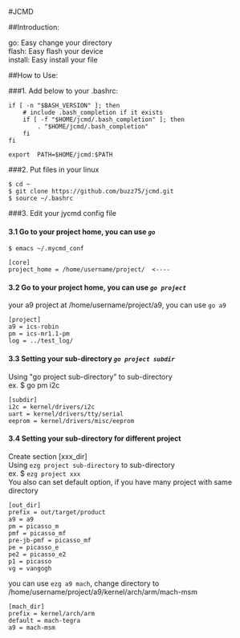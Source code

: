 #JCMD

##Introduction:  

go: Easy change your directory  
flash: Easy flash your device  
install: Easy install your file  

##How to Use:  

###1. Add below to your .bashrc:
<pre><code>if [ -n "$BASH_VERSION" ]; then  
    # include .bash_completion if it exists  
    if [ -f "$HOME/jcmd/.bash_completion" ]; then  
        . "$HOME/jcmd/.bash_completion"  
    fi  
fi  

export  PATH=$HOME/jcmd:$PATH  
</code></pre>

###2. Put files in your linux  
<pre><code>$ cd ~  
$ git clone https://github.com/buzz75/jcmd.git  
$ source ~/.bashrc  
</code></pre>

###3. Edit your jycmd config file
#### 3.1 Go to your project home, you can use *`go`* 
<pre><code>$ emacs ~/.mycmd_conf  
</code></pre>
<pre><code>[core]  
project_home = /home/username/project/  <---- 
</code></pre>

#### 3.2 Go to your project home, you can use *`go project`* 
your a9 project at /home/username/project/a9, you can use `go a9` 

<pre><code>[project]  
a9 = ics-robin
pm = ics-mr1.1-pm  
log = ../test_log/
</code></pre>

#### 3.3 Setting your sub-directory  *`go project subdir`* 
Using "go project sub-directory" to sub-directory  
ex. $ go pm i2c  
<pre><code>[subdir]  
i2c = kernel/drivers/i2c  
uart = kernel/drivers/tty/serial  
eeprom = kernel/drivers/misc/eeprom  
</code></pre>

#### 3.4 Setting your sub-directory for different project 
Create section [xxx_dir]  
Using `ezg project sub-directory` to sub-directory  
ex. $ `ezg project xxx`  
You also can set default option, if you have many project with same directory 
<pre><code>[out_dir]  
prefix = out/target/product  
a9 = a9  
pm = picasso_m  
pmf = picasso_mf  
pre-jb-pmf = picasso_mf  
pe = picasso_e  
pe2 = picasso_e2  
p1 = picasso  
vg = vangogh  
</code></pre>
you can use `ezg a9 mach`, change directory to /home/username/project/a9/kernel/arch/arm/mach-msm 
<pre><code>[mach_dir]   
prefix = kernel/arch/arm  
default = mach-tegra  
a9 = mach-msm  
</code></pre>
